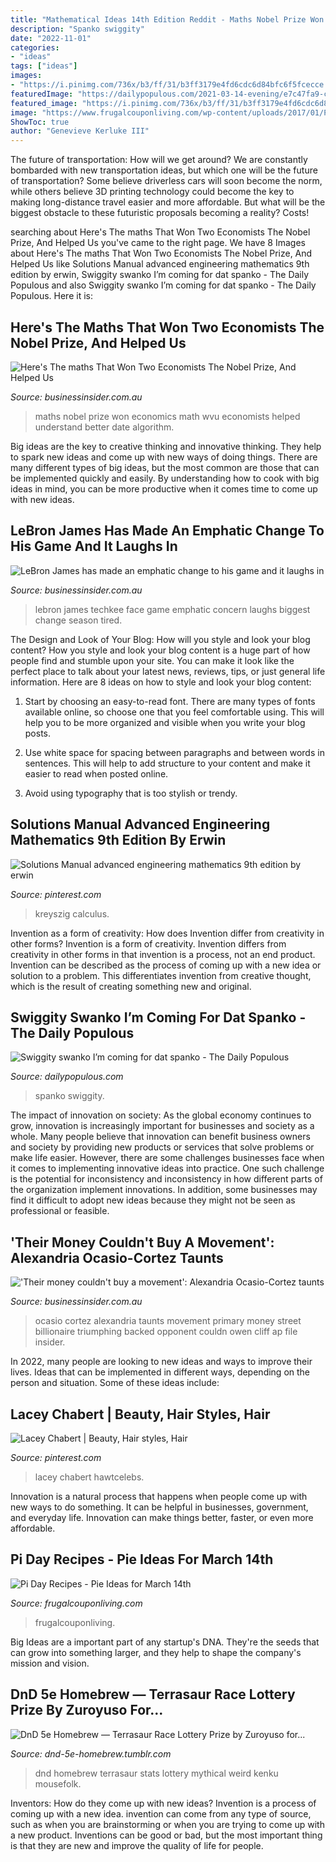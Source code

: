```yaml
---
title: "Mathematical Ideas 14th Edition Reddit - Maths Nobel Prize Won Economics Math Wvu Economists Helped Understand Better Date Algorithm"
description: "Spanko swiggity"
date: "2022-11-01"
categories:
- "ideas"
tags: ["ideas"]
images:
- "https://i.pinimg.com/736x/b3/ff/31/b3ff3179e4fd6cdc6d84bfc6f5fcecce.jpg"
featuredImage: "https://dailypopulous.com/2021-03-14-evening/e7c47fa9-c683-5bc5-9588-d70f77c742eb.jpg"
featured_image: "https://i.pinimg.com/736x/b3/ff/31/b3ff3179e4fd6cdc6d84bfc6f5fcecce.jpg"
image: "https://www.frugalcouponliving.com/wp-content/uploads/2017/01/Pi-Day-Recipes-Pie-Frugal-Coupon-Living-short-e1475693840269.jpg"
ShowToc: true
author: "Genevieve Kerluke III"
---
```



The future of transportation: How will we get around?
We are constantly bombarded with new transportation ideas, but which one will be the future of transportation? Some believe driverless cars will soon become the norm, while others believe 3D printing technology could become the key to making long-distance travel easier and more affordable. But what will be the biggest obstacle to these futuristic proposals becoming a reality? Costs!

	

		
searching about Here&#039;s The maths That Won Two Economists The Nobel Prize, And Helped Us you've came to the right page. We have 8 Images about Here&#039;s The maths That Won Two Economists The Nobel Prize, And Helped Us like Solutions Manual advanced engineering mathematics 9th edition by erwin, Swiggity swanko I’m coming for dat spanko - The Daily Populous and also Swiggity swanko I’m coming for dat spanko - The Daily Populous. Here it is:
		
    
## Here&#039;s The Maths That Won Two Economists The Nobel Prize, And Helped Us

<img loading=lazy src="https://static.businessinsider.com/image/507c5c0e69bedd153200000a/image.jpg" onerror="this.onerror=null;this.src='https://tse3.mm.bing.net/th?id=OIP.tvxjqumDuPB1ch_BBGhEsAHaFj&amp;pid=15.1';" alt="Here&#039;s The maths That Won Two Economists The Nobel Prize, And Helped Us">

_Source: businessinsider.com.au_

>maths nobel prize won economics math wvu economists helped understand better date algorithm. 

	

Big ideas are the key to creative thinking and innovative thinking. They help to spark new ideas and come up with new ways of doing things. There are many different types of big ideas, but the most common are those that can be implemented quickly and easily. By understanding how to cook with big ideas in mind, you can be more productive when it comes time to come up with new ideas.

    
## LeBron James Has Made An Emphatic Change To His Game And It Laughs In

<img loading=lazy src="https://static.businessinsider.com/image/58c318f55f3ca8ff0f8b4702/image.jpg" onerror="this.onerror=null;this.src='https://tse4.mm.bing.net/th?id=OIP.I5EDN2JaZayTacB-ZOb7yQHaFj&amp;pid=15.1';" alt="LeBron James has made an emphatic change to his game and it laughs in">

_Source: businessinsider.com.au_

>lebron james techkee face game emphatic concern laughs biggest change season tired. 

	

The Design and Look of Your Blog: How will you style and look your blog content?
How you style and look your blog content is a huge part of how people find and stumble upon your site. You can make it look like the perfect place to talk about your latest news, reviews, tips, or just general life information. Here are 8 ideas on how to style and look your blog content:
1. Start by choosing an easy-to-read font. There are many types of fonts available online, so choose one that you feel comfortable using. This will help you to be more organized and visible when you write your blog posts.

2. Use white space for spacing between paragraphs and between words in sentences. This will help to add structure to your content and make it easier to read when posted online.

3. Avoid using typography that is too stylish or trendy.

    
## Solutions Manual Advanced Engineering Mathematics 9th Edition By Erwin

<img loading=lazy src="https://i.pinimg.com/originals/e2/75/26/e2752647d2d286b37213d77d09e0716f.jpg" onerror="this.onerror=null;this.src='https://tse4.mm.bing.net/th?id=OIP.pnchRGRZUQFsyL8ZFnzjRQAAAA&amp;pid=15.1';" alt="Solutions Manual advanced engineering mathematics 9th edition by erwin">

_Source: pinterest.com_

>kreyszig calculus. 

	

Invention as a form of creativity: How does Invention differ from creativity in other forms?
Invention is a form of creativity. Invention differs from creativity in other forms in that invention is a process, not an end product. Invention can be described as the process of coming up with a new idea or solution to a problem. This differentiates invention from creative thought, which is the result of creating something new and original.

    
## Swiggity Swanko I’m Coming For Dat Spanko - The Daily Populous

<img loading=lazy src="https://dailypopulous.com/2021-03-14-evening/e7c47fa9-c683-5bc5-9588-d70f77c742eb.jpg" onerror="this.onerror=null;this.src='https://tse1.mm.bing.net/th?id=OIP.ySIYJ1GZr2ZpCm666IG51wHaIT&amp;pid=15.1';" alt="Swiggity swanko I’m coming for dat spanko - The Daily Populous">

_Source: dailypopulous.com_

>spanko swiggity. 

	

The impact of innovation on society:
As the global economy continues to grow, innovation is increasingly important for businesses and society as a whole. Many people believe that innovation can benefit business owners and society by providing new products or services that solve problems or make life easier. However, there are some challenges businesses face when it comes to implementing innovative ideas into practice. One such challenge is the potential for inconsistency and inconsistency in how different parts of the organization implement innovations. In addition, some businesses may find it difficult to adopt new ideas because they might not be seen as professional or feasible.

    
## &#039;Their Money Couldn&#039;t Buy A Movement&#039;: Alexandria Ocasio-Cortez Taunts

<img loading=lazy src="https://i.insider.com/5ef301443f737056e73deea4" onerror="this.onerror=null;this.src='https://tse3.mm.bing.net/th?id=OIP.lYyHNrVDhbuGD7K1jQYb0gHaDt&amp;pid=15.1';" alt="&#039;Their money couldn&#039;t buy a movement&#039;: Alexandria Ocasio-Cortez taunts">

_Source: businessinsider.com.au_

>ocasio cortez alexandria taunts movement primary money street billionaire triumphing backed opponent couldn owen cliff ap file insider. 

	

In 2022, many people are looking to new ideas and ways to improve their lives. Ideas that can be implemented in different ways, depending on the person and situation. Some of these ideas include: 

    
## Lacey Chabert | Beauty, Hair Styles, Hair

<img loading=lazy src="https://i.pinimg.com/736x/b3/ff/31/b3ff3179e4fd6cdc6d84bfc6f5fcecce.jpg" onerror="this.onerror=null;this.src='https://tse3.mm.bing.net/th?id=OIP.bOuUxQbdRaArZxgO1C7StgHaJ7&amp;pid=15.1';" alt="Lacey Chabert | Beauty, Hair styles, Hair">

_Source: pinterest.com_

>lacey chabert hawtcelebs. 

	

Innovation is a natural process that happens when people come up with new ways to do something. It can be helpful in businesses, government, and everyday life. Innovation can make things better, faster, or even more affordable.

    
## Pi Day Recipes - Pie Ideas For March 14th

<img loading=lazy src="https://www.frugalcouponliving.com/wp-content/uploads/2017/01/Pi-Day-Recipes-Pie-Frugal-Coupon-Living-short-e1475693840269.jpg" onerror="this.onerror=null;this.src='https://tse3.mm.bing.net/th?id=OIP.2vdX_3av3ij2rlsC6LvcvQHaNT&amp;pid=15.1';" alt="Pi Day Recipes - Pie Ideas for March 14th">

_Source: frugalcouponliving.com_

>frugalcouponliving. 

	

Big Ideas are a important part of any startup's DNA. They're the seeds that can grow into something larger, and they help to shape the company's mission and vision.

    
## DnD 5e Homebrew — Terrasaur Race Lottery Prize By Zuroyuso For...

<img loading=lazy src="https://64.media.tumblr.com/7e181a9b464a6e20943cb23b0d3cebcb/tumblr_o2k4f7UC6a1ukgbqco1_1280.png" onerror="this.onerror=null;this.src='https://tse3.mm.bing.net/th?id=OIP.X_YUvs4jezNifBcZKARtyAHaKe&amp;pid=15.1';" alt="DnD 5e Homebrew — Terrasaur Race Lottery Prize by Zuroyuso for...">

_Source: dnd-5e-homebrew.tumblr.com_

>dnd homebrew terrasaur stats lottery mythical weird kenku mousefolk. 

	

Inventors: How do they come up with new ideas?
Invention is a process of coming up with a new idea. invention can come from any type of source, such as when you are brainstorming or when you are trying to come up with a new product. Inventions can be good or bad, but the most important thing is that they are new and improve the quality of life for people.

